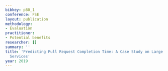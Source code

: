 ```yaml
---
bibkey: p80_1
conference: FSE
layout: publication
methodology:
- Evaluation
practitioner:
- Potential benefits
researcher: []
summary: ''
title: 'Predicting Pull Request Completion Time: A Case Study on Large Scale Cloud
  Services'
year: 2019
---
```


